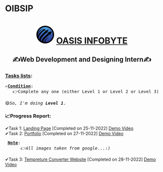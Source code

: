 # OIBSIP

<h1 align="center"> <img src="https://github.com/Shilpa0408/OIBSIP/blob/main/OASIS__INFOBYTE.png" height="60" width="60">
<a href="https://oasisinfobyte.com" target="_blank"> OASIS INFOBYTE </a>
</h1>
<h2 align="center">✍Web Development and Designing Intern✍</h2>

<h3><ins>Tasks lists</ins>:</h3>

<pre>
✍<ins><b>Condition</b></ins>:
   👉Complete any one (either Level 1 or Level 2 or Level 3) as per your convenience for successful completion of internship.
   
😄<i>So, I'm doing <b>Level 1</b></i>.
</pre>

<h3>📈Progress Report: </h3>
<p>
✔Task 1: <a href="https://github.com/Shilpa0408/OIBSIP/tree/main/Level-1%20Task1" target="_blank">Landing Page</a> [Completed on 25-11-2022]
 <a href="https://www.linkedin.com/posts/shilpa-prasad-972548204_internship-oasisinfobyte-webdevelopmentinternship-activity-7003054913849081856-bLUU?utm_source=share&utm_medium=member_desktop" target="_blank">Demo Video</a>
<br/>
✔Task 2:  <a href="https://github.com/Shilpa0408/OIBSIP/tree/main/Task%202" target="_blank">Portfolio</a> [Completed on 27-11-2022]    
<a href="https://www.linkedin.com/posts/shilpa-prasad-972548204_internship-oasisinfobyte-webdevelopmentinternship-activity-7003055980385103872-rjk0?utm_source=share&utm_medium=member_desktop" target="_blank">Demo Video</a>
<br/>
   <pre> <ins><b>Note</b></ins>:
      <em>👉All images taken from google...:)</em></pre>
✔Task 3: <a href="https://github.com/Shilpa0408/OIBSIP/tree/main/Task%203" target="_blank">Tempreture Converter Website</a> [Completed on 28-11-2022]
<a href="https://www.linkedin.com/posts/shilpa-prasad-972548204_internship-oasisinfobyte-webdevelopmentinternship-activity-7003056533022420992-uEl7?utm_source=share&utm_medium=member_desktop" target="_blank">Demo Video</a>
</p> 
